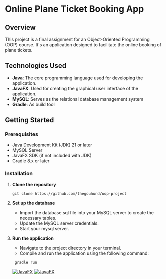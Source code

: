 

# Online Plane Ticket Booking App
## Overview
This project is a final assignment for an Object-Oriented Programming (OOP) course. It's an application
designed to facilitate the online booking of plane tickets.

## Technologies Used
- **Java**: The core programming language used for developing the application.
- **JavaFX**: Used for creating the graphical user interface of the application.
- **MySQL**: Serves as the relational database management system
- **Gradle**: As build tool

## Getting Started
### Prerequisites
- Java Development Kit (JDK) 21 or later
- MySQL Server
- JavaFX SDK (if not included with JDK)
- Gradle 8.x or later
### Installation
1. **Clone the repository**
   ```
   git clone https://github.com/thegouhund/oop-project
   ```
2. **Set up the database**
    - Import the database.sql file into your MySQL server to create the necessary tables.
    - Update the MySQL server credentials.
    - Start your mysql server.
3. **Run the application**
    - Navigate to the project directory in your terminal.
    - Compile and run the application using the following command:
    ```
     gradle run
    ```

   [![JavaFX](https://img.shields.io/badge/javafx-%23FF0000.svg?style=for-the-badge&logo=javafx&logoColor=white)](https://openjfx.io/)
   [![JavaFX](https://img.shields.io/badge/Gradle-02303A.svg?style=for-the-badge&logo=Gradle&logoColor=white)](https://gradle.org/)
